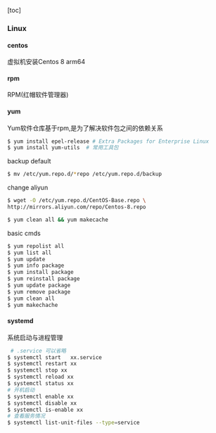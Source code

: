 [toc]

### Linux

#### centos

虚拟机安装Centos 8 arm64

#### rpm

RPM(红帽软件管理器)

#### yum

Yum软件仓库基于rpm,是为了解决软件包之间的依赖关系

~~~bash
$ yum install epel-release # Extra Packages for Enterprise Linux
$ yum install yum-utils	 # 常用工具包
~~~

backup default

~~~bash
$ mv /etc/yum.repo.d/*repo /etc/yum.repo.d/backup
~~~

change aliyun

~~~bash
$ wget -O /etc/yum.repo.d/CentOS-Base.repo \
http://mirrors.aliyun.com/repo/Centos-8.repo

$ yum clean all && yum makecache
~~~

basic cmds

~~~bash
$ yum repolist all
$ yum list all
$ yum update
$ yum info package
$ yum install package
$ yum reinstall package
$ yum update package
$ yum remove package
$ yum clean all
$ yum makechache
~~~

#### systemd

系统启动与进程管理

~~~bash
 # .service 可以省略
$ systemctl start	xx.service 	
$ systemctl restart xx
$ systemctl stop xx
$ systemctl reload xx
$ systemctl status xx
# 开机启动
$ systemctl enable xx 		 
$ systemctl disable xx
$ systemctl is-enable xx
# 查看服务情况
$ systemctl list-unit-files --type=service 
~~~
